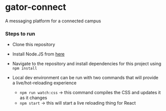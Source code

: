 # gator-connect
A messaging platform for a connected campus

### Steps to run

- Clone this repository
- Install Node.JS from [here](https://nodejs.org/en/download/)
- Navigate to the repository and install dependencies for this project using `npm install`
- Local dev environment can be run with two commands that will provide a live/hot-reloading experience

    - `npm run watch:css` -> this command compiles the CSS and updates it as it changes
    - `npm start` -> this will start a live reloading thing for React

